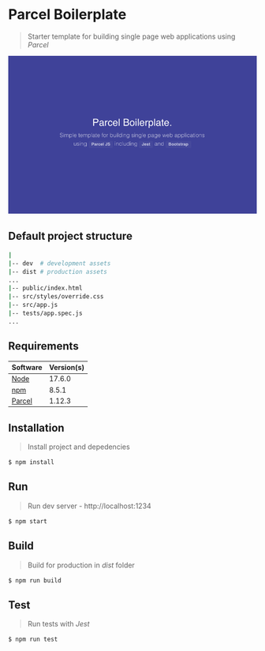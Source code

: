 # Parcel Boilerplate

> Starter template for building single page web applications using *Parcel* 

![landing-app](landing-app.png) 

## Default project structure

```bash
|
|-- dev  # development assets
|-- dist # production assets
...
|-- public/index.html
|-- src/styles/override.css
|-- src/app.js
|-- tests/app.spec.js
...
```

## Requirements

| Software                                                     | Version(s) |
| ------------------------------------------------------------ | ---------- |
| [Node](https://nodejs.org/en/download/current/)              | 17.6.0     |
| [npm](https://docs.npmjs.com/downloading-and-installing-node-js-and-npm) | 8.5.1      |
| [Parcel](https://parceljs.org/)                              | 1.12.3     |

## Installation

> Install project and depedencies

```bash
$ npm install
```

## Run

> Run dev server - http://localhost:1234

```bash
$ npm start
```

## Build

> Build for production in *dist* folder

```bash
$ npm run build
```

## Test

> Run tests with *Jest*

```bash
$ npm run test
```

